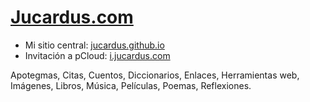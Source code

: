 # [Jucardus.com](https://jucardus.com)

* Mi sitio central: [jucardus.github.io](https://jucardus.github.io)
* Invitación a pCloud: [i.jucardus.com](https://i.jucardus.com)

Apotegmas, Citas, Cuentos, Diccionarios, Enlaces, Herramientas web, Imágenes, Libros, Música, Películas, Poemas, Reflexiones.
